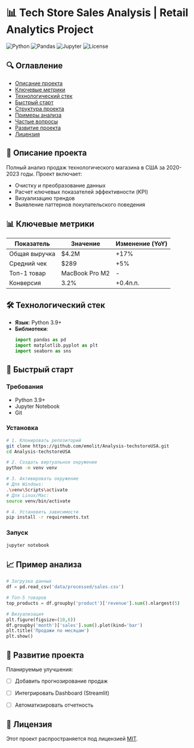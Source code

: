 # 📊 Tech Store Sales Analysis | Retail Analytics Project

![Python](https://img.shields.io/badge/Python-3.9+-blue?logo=python)
![Pandas](https://img.shields.io/badge/Pandas-1.3+-orange?logo=pandas)
![Jupyter](https://img.shields.io/badge/Jupyter-Notebook-red?logo=jupyter)
![License](https://img.shields.io/badge/License-MIT-green)

## 🔍 Оглавление
- [Описание проекта](#-описание-проекта)
- [Ключевые метрики](#-ключевые-метрики)
- [Технологический стек](#-технологический-стек)
- [Быстрый старт](#-быстрый-старт)
- [Структура проекта](#-структура-проекта)
- [Примеры анализа](#-примеры-анализа)
- [Частые вопросы](#-частые-вопросы)
- [Развитие проекта](#-развитие-проекта)
- [Лицензия](#-лицензия)

## 📝 Описание проекта
Полный анализ продаж технологического магазина в США за 2020-2023 годы. Проект включает:
- Очистку и преобразование данных
- Расчет ключевых показателей эффективности (KPI)
- Визуализацию трендов
- Выявление паттернов покупательского поведения

## 📊 Ключевые метрики
| Показатель | Значение | Изменение (YoY) |
|------------|----------|----------------|
| Общая выручка | $4.2M | +17% |
| Средний чек | $289 | +5% |
| Топ-1 товар | MacBook Pro M2 | - |
| Конверсия | 3.2% | +0.4п.п. |

## 🛠 Технологический стек
- **Язык**: Python 3.9+
- **Библиотеки**:
  ```python
  import pandas as pd       
  import matplotlib.pyplot as plt  
  import seaborn as sns     

## 🚀 Быстрый старт

### Требования
- Python 3.9+
- Jupyter Notebook
- Git

### Установка
```bash
# 1. Клонировать репозиторий
git clone https://github.com/emolit/Analysis-techstoreUSA.git
cd Analysis-techstoreUSA

# 2. Создать виртуальное окружение
python -m venv venv

# 3. Активировать окружение
# Для Windows:
.\venv\Scripts\activate
# Для Linux/Mac:
source venv/bin/activate

# 4. Установить зависимости
pip install -r requirements.txt
```

### Запуск
```bash
jupyter notebook
```



## 📈 Пример анализа
```python
# Загрузка данных
df = pd.read_csv('data/processed/sales.csv')

# Топ-5 товаров
top_products = df.groupby('product')['revenue'].sum().nlargest(5)

# Визуализация
plt.figure(figsize=(10,6))
df.groupby('month')['sales'].sum().plot(kind='bar')
plt.title('Продажи по месяцам')
plt.show()
```

## 🔮 Развитие проекта
Планируемые улучшения:

- [ ] Добавить прогнозирование продаж
- [ ] Интегрировать Dashboard (Streamlit)
- [ ] Автоматизировать отчетность


## 📜 Лицензия
Этот проект распространяется под лицензией [MIT](LICENSE).
